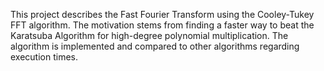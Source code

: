 This project describes the Fast Fourier Transform using the Cooley-Tukey FFT algorithm. The motivation stems from finding a faster way to beat the Karatsuba Algorithm for high-degree polynomial multiplication.
The algorithm is implemented and compared to other algorithms regarding execution times.
